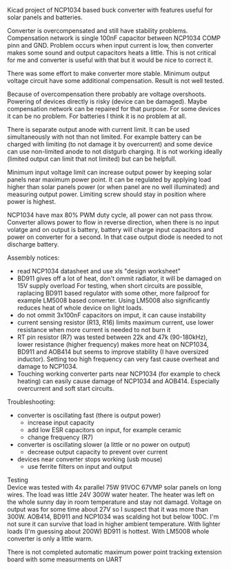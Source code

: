 Kicad project of NCP1034 based buck converter with features useful for solar panels and batteries.

Converter is overcompensated and still have stability problems. 
Compensation network is single 100nF capacitor between NCP1034 COMP pinn and GND.
Problem occurs when input current is low, then converter makes some sound and output capacitors heats a little.
This is not critical for me and converter is useful with that but it would be nice to correct it.

There was some effort to make converter more stable. Minimum output voltage circuit have some additional compensation.
Result is not well tested. 


Because of overcompensation there probably are voltage overshoots.
Powering of devices directly is risky (device can be damaged). Maybe compensation network can be repaired for that purpose.
For some devices it can be no problem. For batteries I think it is no problem at all.

There is separate output anode with current limit. It can be used simultaneously with not than not limited.
For example battery can be charged with limiting (to not damage it by overcurrent) and some device can use non-limited anode to not distgurb charging.
It is not working ideally (limited output can limit that not limited) but can be helpfull.

Minimum input voltage limit can increase output power by keeping solar panels near maximum power point.
It can be regulated by applying load higher than solar panels power (or when panel are no well illuminated) and measuring output power.
Limiting screw should stay in position where power is highest.

NCP1034 have max 80% PWM duty cycle, all power can not pass throw.
Converter allows power to flow in reverse direction, when there is no input volatge and on output is battery, battery will charge input capacitors and power on converter for a second. In that case output diode is needed to not discharge battery.


Assembly notices:
- read NCP1034 datasheet and use xls "design worksheet"
- BD911 gives off a lot of heat, don't ommit radiator, it will be damaged on 15V supply overload
For testing, when short circuits are possible, raplacing BD911 based regulator with some other, more failproof
for example LM5008 based converter. Using LM5008 also significantly reduces heat of whole device on light loads.
- do not ommit 3x100nF capacitors on imput, it can cause instability
- current sensing resistor (R13, R16) limits maximum current, use lower resistance when more current is needed to not burn it
- RT pin resistor (R7) was tested between 22k and 47k (90-180kHz), lower resistance (higher frequency) makes more heat on NCP1034, BD911 and AOB414 but seems to improve stability
(I have oversized inductor). Setting too high frequency can very fast cause overheat and damage to NCP1034.
- Touching working converter parts near NCP1034 (for example to check heating) can easily cause damage of NCP1034 and AOB414. Especially overcurrent and soft start circuits.


Troubleshooting:
- converter is oscillating fast (there is output power)
  - increase input capacity
  - add low ESR capacitors on input, for example ceramic
  - change frequency (R7)
- converter is oscillating slower (a little or no power on output)
  - decrease output capacity to prevent over current 
- devices near converter stops working (usb mouse)
  - use ferrite filters on input and output
 
Testing  
Device was tested with 4x parallel 75W 91VOC 67VMP solar panels on long wires.
The load was little 24V 300W water heater.
The heater was left on the whole sunny day in room temperature and stay not damagd.
Voltage on output was for some time about 27V so I suspect that it was more than 300W.
AOB414, BD911 and NCP1034 was scalding hot but below 100C. I'm not sure it can survive that load in higher ambient temperature.
With lighter loads (I'm guessing about 200W) BD911 is hottest. With LM5008 whole converter is only a little warm.


There is not completed automatic maximum power point tracking extension board with some measurments on UART 
